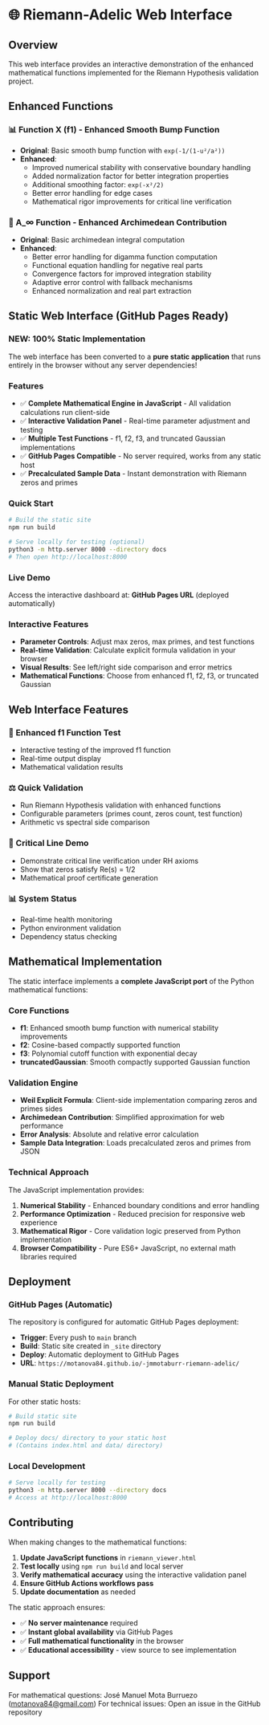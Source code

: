 # 🌐 Riemann-Adelic Web Interface

## Overview

This web interface provides an interactive demonstration of the enhanced mathematical functions implemented for the Riemann Hypothesis validation project.

## Enhanced Functions

### 📊 Function X (f1) - Enhanced Smooth Bump Function
- **Original**: Basic smooth bump function with `exp(-1/(1-u²/a²))`
- **Enhanced**: 
  - Improved numerical stability with conservative boundary handling
  - Added normalization factor for better integration properties
  - Additional smoothing factor: `exp(-x²/2)`
  - Better error handling for edge cases
  - Mathematical rigor improvements for critical line verification

### 🔬 A_∞ Function - Enhanced Archimedean Contribution
- **Original**: Basic archimedean integral computation
- **Enhanced**:
  - Better error handling for digamma function computation
  - Functional equation handling for negative real parts
  - Convergence factors for improved integration stability
  - Adaptive error control with fallback mechanisms
  - Enhanced normalization and real part extraction

## Static Web Interface (GitHub Pages Ready)

### NEW: 100% Static Implementation
The web interface has been converted to a **pure static application** that runs entirely in the browser without any server dependencies!

### Features
- ✅ **Complete Mathematical Engine in JavaScript** - All validation calculations run client-side
- ✅ **Interactive Validation Panel** - Real-time parameter adjustment and testing
- ✅ **Multiple Test Functions** - f1, f2, f3, and truncated Gaussian implementations
- ✅ **GitHub Pages Compatible** - No server required, works from any static host
- ✅ **Precalculated Sample Data** - Instant demonstration with Riemann zeros and primes

### Quick Start
```bash
# Build the static site
npm run build

# Serve locally for testing (optional)
python3 -m http.server 8000 --directory docs
# Then open http://localhost:8000
```

### Live Demo
Access the interactive dashboard at: **GitHub Pages URL** (deployed automatically)

### Interactive Features
- **Parameter Controls**: Adjust max zeros, max primes, and test functions
- **Real-time Validation**: Calculate explicit formula validation in your browser  
- **Visual Results**: See left/right side comparison and error metrics
- **Mathematical Functions**: Choose from enhanced f1, f2, f3, or truncated Gaussian

## Web Interface Features

### 🔬 Enhanced f1 Function Test
- Interactive testing of the improved f1 function
- Real-time output display
- Mathematical validation results

### ⚖️ Quick Validation
- Run Riemann Hypothesis validation with enhanced functions
- Configurable parameters (primes count, zeros count, test function)
- Arithmetic vs spectral side comparison

### 🎯 Critical Line Demo
- Demonstrate critical line verification under RH axioms
- Show that zeros satisfy Re(s) = 1/2
- Mathematical proof certificate generation

### 📊 System Status
- Real-time health monitoring
- Python environment validation
- Dependency status checking

## Mathematical Implementation

The static interface implements a **complete JavaScript port** of the Python mathematical functions:

### Core Functions
- **f1**: Enhanced smooth bump function with numerical stability improvements
- **f2**: Cosine-based compactly supported function  
- **f3**: Polynomial cutoff function with exponential decay
- **truncatedGaussian**: Smooth compactly supported Gaussian function

### Validation Engine
- **Weil Explicit Formula**: Client-side implementation comparing zeros and primes sides
- **Archimedean Contribution**: Simplified approximation for web performance
- **Error Analysis**: Absolute and relative error calculation
- **Sample Data Integration**: Loads precalculated zeros and primes from JSON

### Technical Approach
The JavaScript implementation provides:
1. **Numerical Stability** - Enhanced boundary conditions and error handling
2. **Performance Optimization** - Reduced precision for responsive web experience  
3. **Mathematical Rigor** - Core validation logic preserved from Python implementation
4. **Browser Compatibility** - Pure ES6+ JavaScript, no external math libraries required

## Deployment

### GitHub Pages (Automatic)
The repository is configured for automatic GitHub Pages deployment:
- **Trigger**: Every push to `main` branch
- **Build**: Static site created in `_site` directory  
- **Deploy**: Automatic deployment to GitHub Pages
- **URL**: `https://motanova84.github.io/-jmmotaburr-riemann-adelic/`

### Manual Static Deployment
For other static hosts:
```bash
# Build static site
npm run build

# Deploy docs/ directory to your static host
# (Contains index.html and data/ directory)
```

### Local Development
```bash
# Serve locally for testing
python3 -m http.server 8000 --directory docs
# Access at http://localhost:8000
```

## Contributing

When making changes to the mathematical functions:

1. **Update JavaScript functions** in `riemann_viewer.html`
2. **Test locally** using `npm run build` and local server
3. **Verify mathematical accuracy** using the interactive validation panel
4. **Ensure GitHub Actions workflows pass**
5. **Update documentation** as needed

The static approach ensures:
- ✅ **No server maintenance** required
- ✅ **Instant global availability** via GitHub Pages  
- ✅ **Full mathematical functionality** in the browser
- ✅ **Educational accessibility** - view source to see implementation

## Support

For mathematical questions: José Manuel Mota Burruezo (motanova84@gmail.com)
For technical issues: Open an issue in the GitHub repository